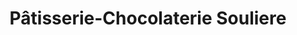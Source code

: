 ---
title: "Pâtisserie-Chocolaterie Souliere"
url: /chamalieres/patisserie-chocolaterie-souliere/
shop: Konditorei
---